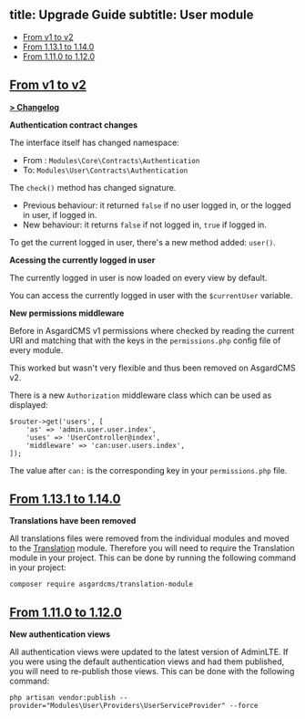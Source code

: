 title: Upgrade Guide
subtitle: User module
-------

- [From v1 to v2](#upgrade-2.0)
- [From 1.13.1 to 1.14.0](#upgrade-1.14.0)
- [From 1.11.0 to 1.12.0](#upgrade-1.12.0)



## <a name="upgrade-2.0" class="anchor" href="#upgrade-2.0">From v1 to **v2**</a>

**[> Changelog](https://github.com/AsgardCms/User/blob/2.0/changelog.yml)**

**Authentication contract changes**

The interface itself has changed namespace:

- From : `Modules\Core\Contracts\Authentication`
- To: `Modules\User\Contracts\Authentication`

The `check()` method has changed signature. 

- Previous behaviour: it returned `false` if no user logged in, or the logged in user, if logged in.
- New behaviour: it returns `false` if not logged in, `true` if logged in.

To get the current logged in user, there's a new method added: `user()`.


**Acessing the currently logged in user**

The currently logged in user is now loaded on every view by default.

You can access the currently logged in user with the `$currentUser` variable.

**New permissions middleware**

Before in AsgardCMS v1 permissions where checked by reading the current URI and matching that with the keys in the `permissions.php` config file of every module.

This worked but wasn't very flexible and thus been removed on AsgardCMS v2.

There is a new `Authorization` middleware class which can be used as displayed:

``` .language-php
$router->get('users', [
    'as' => 'admin.user.user.index',
    'uses' => 'UserController@index',
    'middleware' => 'can:user.users.index',
]);
```

The value after `can:` is the corresponding key in your `permissions.php` file.


## <a name="upgrade-1.14.0" class="anchor" href="#upgrade-1.14.0">From 1.13.1 to **1.14.0**</a>

**Translations have been removed**

All translations files were removed from the individual modules and moved to the [Translation](https://github.com/AsgardCms/Translation) module. Therefore you will need to require the Translation module in your project. This can be done by running the following command in your project:

``` .language-bash
composer require asgardcms/translation-module
```

## <a name="upgrade-1.12.0" class="anchor" href="#upgrade-1.12.0">From 1.11.0 to **1.12.0**</a>

**New authentication views**

All authentication views were updated to the latest version of AdminLTE. If you were using the default authentication views and had them published, you will need to re-publish those views. This can be done with the following command:

``` .language-bash
php artisan vendor:publish --provider="Modules\User\Providers\UserServiceProvider" --force
```

